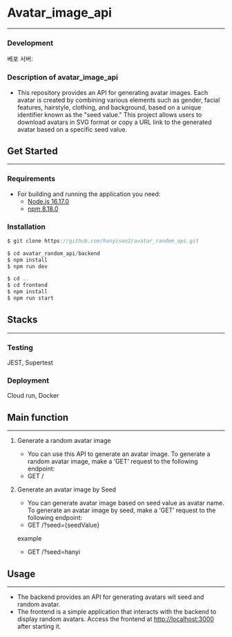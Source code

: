 # Avatar_image_api

---

### Development

베포 서버:

### Description of avatar_image_api

- This repository provides an API for generating avatar images. Each avatar is created by combining various elements such as gender, facial features, hairstyle, clothing, and background, based on a unique identifier known as the "seed value." This project allows users to download avatars in SVG format or copy a URL link to the generated avatar based on a specific seed value.

## Get Started

---

### Requirements

- For building and running the application you need:
  - [Node.js 16.17.0](https://nodejs.org/en/blog/release/v16.17.0)
  - [npm 8.18.0](https://www.npmjs.com/package/npm/v/8.18.0)

### Installation

```jsx
$ git clone https://github.com/hanyiseo2/avatar_random_api.git

$ cd avatar_random_api/backend
$ npm install
$ npm run dev

$ cd ..
$ cd frontend
$ npm install
$ npm run start
```

## Stacks

---

### Testing

JEST, Supertest

### Deployment

Cloud run, Docker

## Main function

---

1. Generate a random avatar image
   - You can use this API to generate an avatar image. To generate a random avatar image, make a ‘GET’ request to the following endpoint:
   - GET /
2. Generate an avatar image by Seed

   - You can generate avatar image based on seed value as avatar name. To generate an avatar image by seed, make a ‘GET’ request to the following endpoint:
   - GET /?seed={seedValue}

   example

   - GET /?seed=hanyi

## Usage

---

- The backend provides an API for generating avatars wit seed and random avatar.
- The frontend is a simple application that interacts with the backend to display random avatars. Access the frontend at [http://localhost:3000](http://localhost:3000/) after starting it.

